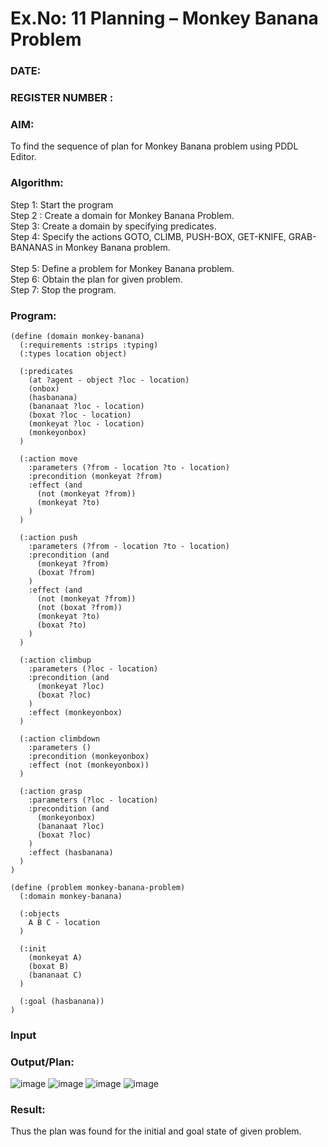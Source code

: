 # Ex.No: 11  Planning –  Monkey Banana Problem
### DATE:                                                                            
### REGISTER NUMBER : 
### AIM: 
To find the sequence of plan for Monkey Banana problem using PDDL Editor.
###  Algorithm:
Step 1:  Start the program <br> 
Step 2 : Create a domain for Monkey Banana Problem. <br> 
Step 3:  Create a domain by specifying predicates. <br> 
Step 4: Specify the actions GOTO, CLIMB, PUSH-BOX, GET-KNIFE, GRAB-BANANAS in Monkey Banana problem.<br>  
Step 5:   Define a problem for Monkey Banana problem.<br> 
Step 6:  Obtain the plan for given problem.<br> 
Step 7: Stop the program.<br> 
### Program:
```
(define (domain monkey-banana)
  (:requirements :strips :typing)
  (:types location object)

  (:predicates
    (at ?agent - object ?loc - location)
    (onbox)
    (hasbanana)
    (bananaat ?loc - location)
    (boxat ?loc - location)
    (monkeyat ?loc - location)
    (monkeyonbox)
  )

  (:action move
    :parameters (?from - location ?to - location)
    :precondition (monkeyat ?from)
    :effect (and
      (not (monkeyat ?from))
      (monkeyat ?to)
    )
  )

  (:action push
    :parameters (?from - location ?to - location)
    :precondition (and
      (monkeyat ?from)
      (boxat ?from)
    )
    :effect (and
      (not (monkeyat ?from))
      (not (boxat ?from))
      (monkeyat ?to)
      (boxat ?to)
    )
  )

  (:action climbup
    :parameters (?loc - location)
    :precondition (and
      (monkeyat ?loc)
      (boxat ?loc)
    )
    :effect (monkeyonbox)
  )

  (:action climbdown
    :parameters ()
    :precondition (monkeyonbox)
    :effect (not (monkeyonbox))
  )

  (:action grasp
    :parameters (?loc - location)
    :precondition (and
      (monkeyonbox)
      (bananaat ?loc)
      (boxat ?loc)
    )
    :effect (hasbanana)
  )
)

```

```
(define (problem monkey-banana-problem)
  (:domain monkey-banana)

  (:objects
    A B C - location
  )

  (:init
    (monkeyat A)
    (boxat B)
    (bananaat C)
  )

  (:goal (hasbanana))
)

```








### Input 

### Output/Plan:
![image](https://github.com/user-attachments/assets/f99ce161-24de-4e6e-87d7-970bd40396e3)
![image](https://github.com/user-attachments/assets/49506acd-27e3-4534-975f-18efd7534d6f)
![image](https://github.com/user-attachments/assets/61bd336d-58af-42d8-8412-59ca16aa862c)
![image](https://github.com/user-attachments/assets/71d8a97e-b7bb-4f2d-9d20-e071141ca7f7)





### Result:
Thus the plan was found for the initial and goal state of given problem.
